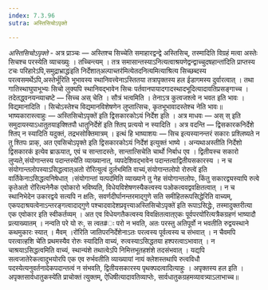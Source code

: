 ```yaml
---
index: 7.3.96
sutra: अस्तिसिचोऽपृक्ते

---
```

_अस्तिसिचोऽपृक्ते_ - अत्र प्राञ्चः —  अस्तिश्च सिच्चेति समाहारद्वन्द्वे अस्तिसिच्, तस्मादिति विग्रहं मत्वा अस्तेः सिचश्च परस्येति व्याचख्युः । तच्चिन्त्यम् । तत्र समासान्तस्याऽनित्यत्वाश्रयणेद्वन्द्वाच्चुदषहान्ता॑दिति प्राप्तस्य टचः परिहारेऽपि,समुद्राभ्राद्धः॑इति निर्देशात्अल्पाच्तर॑मित्येतदनित्यमित्याश्रित्य सिच्छब्दस्य परत्वसमर्थेऽपि,अस्तेर्भू॑रिति भूभावस्य स्थानिवत्त्वेनाऽस्तितया तत्रापृक्तस्य हल ईडागमस्य दुर्वारत्वात् । तथा गातिस्थाघुपाभूभ्यः सिचो लुक्यपि स्थानिवद्भावेन सिचः पर्तवानपायादगादस्थादभूदित्यादावतिप्रसङ्गाच्च । तदेतद्ध्वनयन्व्याचष्टे —  सिच्च अस् चेति । सौत्रं भत्वमिति । तेनाऽत्र कुत्वजश्त्वे न भवत इति भावः । विद्यमानादिति । सिचोऽस्तेश्च विद्यमानविशेषणेन लुप्तात्सिचः, कृतभूभावादस्तेश्च नेति भावः॥ भाष्यकारास्त्वाहुः — अस्तिसिचोऽपृक्ते॑ इति द्विसकारकोऽयं निर्देश इति । अत्र माधवः —  अस् स् इति समुदायस्याऽधातुतयाइक्श्तिपौ धातुनिर्देशे॑ इति श्तिप् प्रत्ययो न स्यादिति । अत्र वदन्ति —  द्विसकारकनिर्देशे श्तिप् न स्यादिति यदुक्तं, तद्रभसोक्तिमात्रम् । इत्थं हि भाष्याशयः —  सिच इत्यस्यानन्तरं सकारः प्रश्लिष्यते न तु श्तिपः प्राक्, अत एवसिचोऽपृक्ते इति द्विसकारकोऽयं निर्देश॑ इत्युक्तं भाष्ये । अन्यथाअस्तीति निर्देशो द्विसकारक॑ इत्येव ब्राऊयात्, एवं च सान्तादस्तेः, सान्तात्सिचेति चार्थो निर्बाध एव । द्वितीयस्च सकारो लुप्यते,संयोगान्तस्य पदान्तस्ये॑ति व्याख्यानात्, व्यपदेशिवद्भावेन पदान्तत्वाद्वितीयसकारस्य । न च संयोगान्तलोपस्याऽसिद्धत्वात्अतो रो॑रित्युत्वं दुर्लभमिति वाच्यं,संयोगान्तलोपो रोरुत्वे॑ इति वार्तिकेनाऽसिद्धत्वनिषेधात् ।संयोगान्तां यत्पद॑मिति व्याख्याने तु नेह संयोगान्तलोपः, किंतु सकारद्व्यस्यापि रुत्वे कृतेअतो रो॑रित्यनेनैक एवोकारो भविष्यति, विधेयविशेषणस्यैकत्वस्य पओकत्ववद्ववक्षितत्वात् । न च स्थानिभेदेन उकारद्वये सत्यपि न क्षतिः, सवर्णदीर्घानन्तरमाद्गुणे सति समीहितरूपसिद्धेरिति वाच्यम्, एकपदाश्रयत्वेनाऽन्तरङ्गत्वादाद्गुणे पश्चादवादेशप्रवृत्त्याअस्तिसिचोऽपृक्ते॑ इति रूपाऽसिद्धेः, तस्मादुक्तरीत्या एक एवोकार इति स्वीकर्तव्यम् । अत एव विधेयगतैकत्वस्य विवक्षितत्वात्एकः पूर्वपरयो॑रित्यत्रैकग्रहणं भाष्यादौ प्रत्याख्यातम् । नन्वति परे यो रुः, स त्वत#ः परो न भवति, अतः परस्तु अतिपूर्वो न भवतीति रुद्वयस्थाने कथमुकारः स्यात्  । मैवम् ।रो॑रिति जातिपरनिर्देशेनाऽतः परत्वस्य पूर्वत्वस्य च संभवात् । न चैवमपि परत्वात्हशि चे॑ति प्रथमस्यैव रोरुः स्यादिति वाच्यं, रुत्वस्याऽसिद्धतया हश्परत्वाऽभावात् । न चाश्रयाऽसिद्धत्वमिति वाच्यं, स्थान्यंशे तथात्वेऽपि निमित्तभूतहशंशे तदसंभवात् । यद्यपि सत्वजातेरेकत्वादुभयोरपि एक एव रुर्भवतीति व्याख्यायां नायं क्लेशस्तथापि रुत्वविधौ पदस्येत्यनुवर्तनादेकपदान्तत्वं न संभवति, द्वितीयसकारस्य पृथक्पदत्वादित्याहुः । अपृक्तस्य हल इति ।अपृक्तसार्वधातुकस्ये॑ति प्राचोक्तं त्युक्तम्, ऐधिषीत्यादावतिव्याप्तेः, सार्वधातुकग्रहमव्यावत्र्याऽलाभाच्च॥